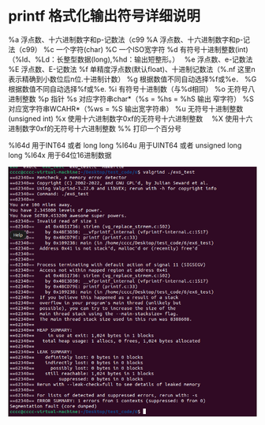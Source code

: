 # printf 格式化输出符号详细说明

%a  浮点数、十六进制数字和p-记数法（c99
%A  浮点数、十六进制数字和p-记法（c99）
%c  一个字符(char)
%C  一个ISO宽字符
%d  有符号十进制整数(int)（%ld、%Ld：长整型数据(long),%hd：输出短整形。）　
%e  浮点数、e-记数法
%E  浮点数、E-记数法
%f  单精度浮点数(默认float)、十进制记数法（%.nf  这里n表示精确到小数位后n位.十进制计数）
%g  根据数值不同自动选择%f或%e．
%G  根据数值不同自动选择%f或%e.
%i  有符号十进制数（与%d相同）
%o  无符号八进制整数
%p  指针
%s  对应字符串char*（%s = %hs = %hS 输出 窄字符）
%S  对应宽字符串WCAHR*（%ws = %S 输出宽字符串）
%u  无符号十进制整数(unsigned int)
%x  使用十六进制数字0xf的无符号十六进制整数　
%X  使用十六进制数字0xf的无符号十六进制整数
%%  打印一个百分号

%I64d 用于INT64 或者 long long
%I64u 用于UINT64 或者 unsigned long long
%I64x 用于64位16进制数据

![](https://raw.githubusercontent.com/chawx/picture/main/imageSnipaste_2023-11-29_22-07-02.png)